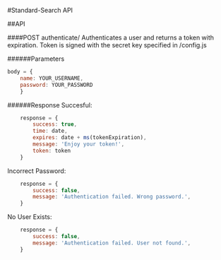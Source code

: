 #Standard-Search API

##API

####POST authenticate/
Authenticates a user and returns a token with expiration. Token is signed with the secret key specified in /config.js

######Parameters
``` javascript
body = {
	name: YOUR_USERNAME,
	password: YOUR_PASSWORD
	}
```
######Response
Succesful:
``` javascript
	response = {
		success: true,
		time: date,
		expires: date + ms(tokenExpiration), 
		message: 'Enjoy your token!',
		token: token
    }
```
Incorrect Password:
``` javascript
	response = {
		success: false,		
		message: 'Authentication failed. Wrong password.',
    }
```
No User Exists:
``` javascript
	response = {
		success: false,		
		message: 'Authentication failed. User not found.',
    }
```

####